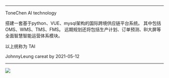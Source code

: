 **********************************************************************
ToneChen AI technology

搭建一套基于python、VUE、mysql架构的国际跨境供应链平台系统。
其中包括OMS、WMS、TMS、FMS。
远期规划还将包括生产计划、订单预测、BI大屏等全面智慧智能运营体系模块。

以上统称为 TAI 

JohnnyLeung
careat by 2021-05-12
***********************************************************************


<img src="https://i.postimg.cc/26bssqBJ/We-Chat-Image-20211217014936.jpg">